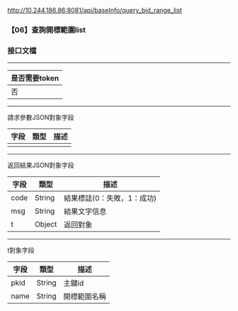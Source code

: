 http://10.244.186.86:8081/api/baseInfo/query_bid_range_list

### 【06】查詢開標範圍list

### 接口文檔

***

| 是否需要token |
| ------------- |
| 否            |

***

請求參數JSON對象字段

| 字段 | 類型 | 描述 |
| ---- | ---- | ---- |
|      |      |      |

***

返回結果JSON對象字段

| 字段 | 類型   | 描述                       |
| ---- | ------ | -------------------------- |
| code | String | 結果標誌(0：失敗，1：成功) |
| msg  | String | 結果文字信息               |
| t    | Object | 返回對象                   |

***

t對象字段

| 字段 | 類型   | 描述         |
| ---- | ------ | ------------ |
| pkid | String | 主鍵id       |
| name | String | 開標範圍名稱 |





